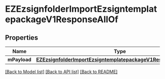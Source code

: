 # EZEzsignfolderImportEzsigntemplatepackageV1ResponseAllOf

## Properties
Name | Type | Description | Notes
------------ | ------------- | ------------- | -------------
**mPayload** | [**EZEzsignfolderImportEzsigntemplatepackageV1ResponseMPayload***](EZEzsignfolderImportEzsigntemplatepackageV1ResponseMPayload.md) |  | 

[[Back to Model list]](../README.md#documentation-for-models) [[Back to API list]](../README.md#documentation-for-api-endpoints) [[Back to README]](../README.md)


